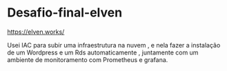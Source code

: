 # Desafio-final-elven

https://elven.works/


Usei IAC para subir uma infraestrutura na nuvem ,
e nela fazer a instalação de um Wordpress e um Rds automaticamente
, juntamente com um ambiente de monitoramento com Prometheus e grafana.

